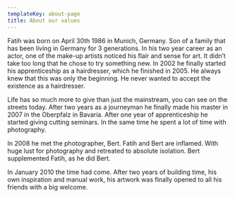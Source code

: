 ```yaml
---
templateKey: about-page
title: About our values
---
```


Fatih was born on April 30th 1986 in Munich, Germany. Son of a family that has been living in Germany for 3 generations. In his two year career as an actor, one of the make-up artists noticed his flair and sense for art. It didn’t take too long that he chose to try something new. In 2002 he finally started his apprenticeship as a hairdresser, which he finished in 2005. He always knew that this was only the beginning. He never wanted to accept the existence as a hairdresser.

Life has so much more to give than just the mainstream, you can see on the streets today. After two years as a journeyman he finally made his master in 2007 in the Oberpfalz in Bavaria. After one year of apprenticeship he started giving cutting seminars. In the same time he spent a lot of time with photography.

In 2008 he met the photographer, Bert. Fatih and Bert are inflamed. With huge lust for photography and retreated to absolute isolation. Bert supplemented Fatih, as he did Bert.

In January 2010 the time had come. After two years of building time, his own inspiration and manual work, his artwork was finally opened to all his friends with a big welcome.
